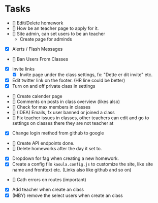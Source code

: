 # Tasks

-   [] Edit/Delete homework
-   [] How be an teacher page to apply for it.
-   [] Site admin, can set users to be an teacher
    -   Create page for adminds
-   [x] Alerts / Flash Messages
-   [] Ban Users From Classes
-   [x] Invite links
    -   [x] Invite page under the class settings, fx: "Dette er dit invite" etc.
-   [x] Edit twitter link on the footer. (HR line could be better)
-   [x] Turn on and off private class in settings
-   [] Create calender page
-   [] Comments on posts in class overview (likes also)
-   [] Check for max members in classes
-   [] (IDEA) Emails, fx user banned or joined a class
-   [] Fix teacher issues in classes, other teachers can edit and go to settings on classes there they are not teacher at
-   [x] Change login method from github to google
-   [] Create API endpoints done.
-   [] Delete homeworks after the day it set to.
-   [x] Dropdown for fag when creating a new homework.
-   [x] Create a config file `kaoula.config.js` to customize the site, like site name and fronttext etc. (Links also like github and so on)
-   [] Cath errors on routes (important)
-   [x] Add teacher when create an class
-   [x] (MBY) remove the select users when create an class
